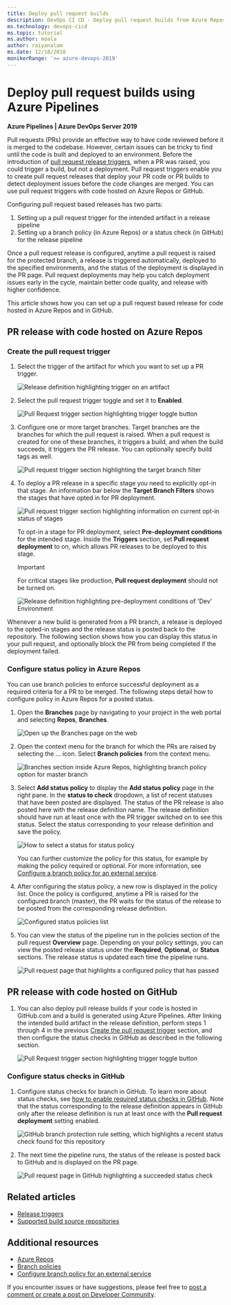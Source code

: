 ```yaml
---
title: Deploy pull request builds
description: DevOps CI CD - Deploy pull request builds from Azure Repos and GitHub
ms.technology: devops-cicd
ms.topic: tutorial
ms.author: moala
author: raiyanalam
ms.date: 12/18/2018
monikerRange: '>= azure-devops-2019'
---
```


# Deploy pull request builds using Azure Pipelines

**Azure Pipelines | Azure DevOps Server 2019**

Pull requests (PRs) provide an effective way to have code reviewed before it is merged to the codebase. However, certain issues can be tricky to find until the code is built and deployed to an environment. Before the introduction of [pull request release triggers](/azure/devops/release-notes/2018/aug-21-vsts#perform-additional-testing-using-a-pull-request-release-trigger), when a PR was raised, you could trigger a build, but not a deployment. Pull request triggers enable you to create pull request releases that deploy your PR code or PR builds to detect deployment issues before the code changes are merged. You can use pull request triggers with code hosted on Azure Repos or GitHub.

Configuring pull request based releases has two parts:

1. Setting up a pull request trigger for the intended artifact in a release pipeline
2. Setting up a branch policy (in Azure Repos) or a status check (in GitHub) for the release pipeline

Once a pull request release is configured, anytime a pull request is raised for the protected branch, a release is triggered automatically, deployed to the specified environments, and the status of the deployment is displayed in the PR page. Pull request deployments may help you catch deployment issues early in the cycle, maintain better code quality, and release with higher confidence.

This article shows how you can set up a pull request based release for code hosted in Azure Repos and in GitHub.

## PR release with code hosted on Azure Repos

### Create the pull request trigger

1. Select the trigger of the artifact for which you want to set up a PR trigger.

   ![Release definition highlighting trigger on an artifact](media/deploy-pull-request-builds/artifact-pr-trigger.png)

2. Select the pull request trigger toggle and set it to **Enabled**.

   ![Pull Request trigger section highlighting trigger toggle button](media/deploy-pull-request-builds/pull-request-trigger-enabled.png)

3. Configure one or more target branches. Target branches are the branches for which the pull request is raised. When a pull request is created for one of these branches, it triggers a build, and when the build succeeds, it triggers the PR release. You can optionally specify build tags as well.

   ![Pull request trigger section highlighting the target branch filter](media/deploy-pull-request-builds/pull-request-trigger-target-branch.png)

4. To deploy a PR release in a specific stage you need to explicitly opt-in that stage. An information bar below the **Target Branch Filters** shows the stages that have opted in for PR deployment.

   ![Pull request trigger section highlighting information on current opt-in status of stages](media/deploy-pull-request-builds/pull-request-trigger-stage.png)

   To opt-in a stage for PR deployment, select **Pre-deployment conditions** for the intended stage. Inside the **Triggers** section, set **Pull request deployment** to on, which allows PR releases to be deployed to this stage. 

   >[!IMPORTANT]
   > For critical stages like production, **Pull request deployment** should not be turned on.

   ![Release definition highlighting pre-deployment conditions of 'Dev' Environment](media/deploy-pull-request-builds/deploy-to-dev-stage.png)

Whenever a new build is generated from a PR branch, a release is deployed to the opted-in stages and the release status is posted back to the repository. The following section shows how you can display this status in your pull request, and optionally block the PR from being completed if the deployment failed.

### Configure status policy in Azure Repos

You can use branch policies to enforce successful deployment as a required criteria for a PR to be merged. The following steps detail how to configure policy in Azure Repos for a posted status.

1. Open the **Branches** page by navigating to your project in the web portal and selecting **Repos**, **Branches**.

   ![Open up the Branches page on the web](../../repos/git/media/branches/branches_nav-new-nav.png)

2. Open the context menu for the branch for which the PRs are raised by selecting the ... icon. Select **Branch policies** from the context menu.

   ![Branches section inside Azure Repos, highlighting branch policy option for master branch](media/deploy-pull-request-builds/branch-policies-menu.png)

3. Select **Add status policy** to display the **Add status policy** page in the right pane. In the **status to check** dropdown, a list of recent statuses that have been posted are displayed. The status of the PR release is also posted here with the release definition name. The release definition should have run at least once with the PR trigger switched on to see this status. Select the status corresponding to your release definition and save the policy.

   ![How to select a status for status policy](media/deploy-pull-request-builds/add-status-policy.png)

   You can further customize the policy for this status, for example by making the policy required or optional. For more information, see [Configure a branch policy for an external service](../../repos/git/pr-status-policy.md).

4. After configuring the status policy, a new row is displayed in the policy list. Once the policy is configured, anytime a PR is raised for the configured branch (master), the PR waits for the status of the release to be posted from the corresponding release definition.

   ![Configured status policies list](media/deploy-pull-request-builds/status-policies.png)

5. You can view the status of the pipeline run in the policies section of the pull request **Overview** page. Depending on your policy settings, you can view the posted release status under the **Required**, **Optional**, or **Status** sections. The release status is updated each time the pipeline runs.

   ![Pull request page that highlights a configured policy that has passed](media/deploy-pull-request-builds/pull-request-policy-status.png)

## PR release with code hosted on GitHub

1. You can also deploy pull release builds if your code is hosted in GitHub.com and a build is generated using Azure Pipelines. After linking the intended build artifact in the release definition, perform steps 1 through 4 in the previous [Create the pull request trigger](#create-the-pull-request-trigger) section, and then configure the status checks in GitHub as described in the following section.

   ![Pull Request trigger section highlighting trigger toggle button](media/deploy-pull-request-builds/artifact-pr-trigger-github.png)

### Configure status checks in GitHub

1. Configure status checks for branch in GitHub. To learn more about status checks, see [how to enable required status checks in GitHub](https://help.github.com/articles/enabling-required-status-checks/). Note that the status corresponding to the release definition appears in GitHub only after the release definition is run at least once with the **Pull request deployment** setting enabled.

   ![GitHub branch protection rule setting, which highlights a recent status check found for this repository](media/deploy-pull-request-builds/github-branch-protection-rule.png)

2. The next time the pipeline runs, the status of the release is posted back to GitHub and is displayed on the PR page.

   ![Pull request page in GitHub highlighting a succeeded status check](media/deploy-pull-request-builds/github-pr-status-check.png)

## Related articles

- [Release triggers](triggers.md)
- [Supported build source repositories](../repos/index.md)

## Additional resources 
- [Azure Repos](../../repos/git/index.md)
- [Branch policies](../../repos/git/branch-policies-overview.md)
- [Configure branch policy for an external service](../../repos/git/pr-status-policy.md)

If you encounter issues or have suggestions, please feel free to [post a comment or create a post on Developer Community](https://developercommunity.visualstudio.com/spaces/21/index.html).
